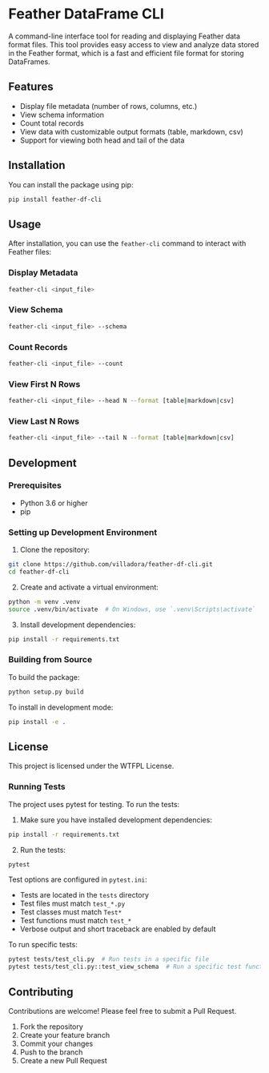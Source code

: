 # Feather DataFrame CLI

A command-line interface tool for reading and displaying Feather data format files. This tool provides easy access to view and analyze data stored in the Feather format, which is a fast and efficient file format for storing DataFrames.

## Features

- Display file metadata (number of rows, columns, etc.)
- View schema information
- Count total records
- View data with customizable output formats (table, markdown, csv)
- Support for viewing both head and tail of the data

## Installation

You can install the package using pip:

```bash
pip install feather-df-cli
```

## Usage

After installation, you can use the `feather-cli` command to interact with Feather files:

### Display Metadata
```bash
feather-cli <input_file>
```

### View Schema
```bash
feather-cli <input_file> --schema
```

### Count Records
```bash
feather-cli <input_file> --count
```

### View First N Rows
```bash
feather-cli <input_file> --head N --format [table|markdown|csv]
```

### View Last N Rows
```bash
feather-cli <input_file> --tail N --format [table|markdown|csv]
```

## Development

### Prerequisites

- Python 3.6 or higher
- pip

### Setting up Development Environment

1. Clone the repository:
```bash
git clone https://github.com/villadora/feather-df-cli.git
cd feather-df-cli
```

2. Create and activate a virtual environment:
```bash
python -m venv .venv
source .venv/bin/activate  # On Windows, use `.venv\Scripts\activate`
```

3. Install development dependencies:
```bash
pip install -r requirements.txt
```

### Building from Source

To build the package:

```bash
python setup.py build
```

To install in development mode:

```bash
pip install -e .
```

## License

This project is licensed under the WTFPL License.

### Running Tests

The project uses pytest for testing. To run the tests:

1. Make sure you have installed development dependencies:
```bash
pip install -r requirements.txt
```

2. Run the tests:
```bash
pytest
```

Test options are configured in `pytest.ini`:
- Tests are located in the `tests` directory
- Test files must match `test_*.py`
- Test classes must match `Test*`
- Test functions must match `test_*`
- Verbose output and short traceback are enabled by default

To run specific tests:
```bash
pytest tests/test_cli.py  # Run tests in a specific file
pytest tests/test_cli.py::test_view_schema  # Run a specific test function
```

## Contributing

Contributions are welcome! Please feel free to submit a Pull Request.

1. Fork the repository
2. Create your feature branch
3. Commit your changes
4. Push to the branch
5. Create a new Pull Request
